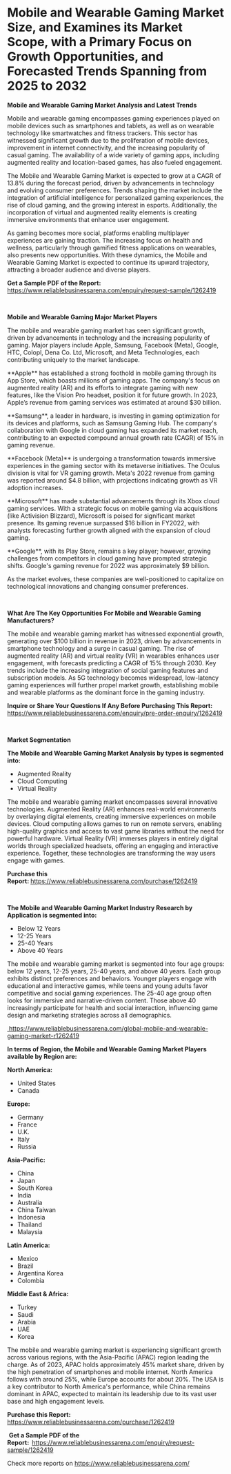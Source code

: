 <p><h1>Mobile and Wearable Gaming Market Size, and Examines its Market Scope, with a Primary Focus on Growth Opportunities, and Forecasted Trends Spanning from 2025 to 2032</h1></p><p><strong>Mobile and Wearable Gaming Market Analysis and Latest Trends</strong></p>
<p><p>Mobile and wearable gaming encompasses gaming experiences played on mobile devices such as smartphones and tablets, as well as on wearable technology like smartwatches and fitness trackers. This sector has witnessed significant growth due to the proliferation of mobile devices, improvement in internet connectivity, and the increasing popularity of casual gaming. The availability of a wide variety of gaming apps, including augmented reality and location-based games, has also fueled engagement.</p><p>The Mobile and Wearable Gaming Market is expected to grow at a CAGR of 13.8% during the forecast period, driven by advancements in technology and evolving consumer preferences. Trends shaping the market include the integration of artificial intelligence for personalized gaming experiences, the rise of cloud gaming, and the growing interest in esports. Additionally, the incorporation of virtual and augmented reality elements is creating immersive environments that enhance user engagement.</p><p>As gaming becomes more social, platforms enabling multiplayer experiences are gaining traction. The increasing focus on health and wellness, particularly through gamified fitness applications on wearables, also presents new opportunities. With these dynamics, the Mobile and Wearable Gaming Market is expected to continue its upward trajectory, attracting a broader audience and diverse players.</p></p>
<p><strong>Get a Sample PDF of the Report:&nbsp;</strong> <a href="https://www.reliablebusinessarena.com/enquiry/request-sample/1262419?utm_campaign=1143&utm_medium=2&utm_source=Github&utm_content=ia&utm_term=09022025&utm_id=mobile-and-wearable-gaming">https://www.reliablebusinessarena.com/enquiry/request-sample/1262419</a></p>
<p>&nbsp;</p>
<p><strong>Mobile and Wearable Gaming Major Market Players</strong></p>
<p><p>The mobile and wearable gaming market has seen significant growth, driven by advancements in technology and the increasing popularity of gaming. Major players include Apple, Samsung, Facebook (Meta), Google, HTC, Colopl, Dena Co. Ltd, Microsoft, and Meta Technologies, each contributing uniquely to the market landscape.</p><p>**Apple** has established a strong foothold in mobile gaming through its App Store, which boasts millions of gaming apps. The company's focus on augmented reality (AR) and its efforts to integrate gaming with new features, like the Vision Pro headset, position it for future growth. In 2023, Apple’s revenue from gaming services was estimated at around $30 billion.</p><p>**Samsung**, a leader in hardware, is investing in gaming optimization for its devices and platforms, such as Samsung Gaming Hub. The company's collaboration with Google in cloud gaming has expanded its market reach, contributing to an expected compound annual growth rate (CAGR) of 15% in gaming revenue.</p><p>**Facebook (Meta)** is undergoing a transformation towards immersive experiences in the gaming sector with its metaverse initiatives. The Oculus division is vital for VR gaming growth. Meta's 2022 revenue from gaming was reported around $4.8 billion, with projections indicating growth as VR adoption increases.</p><p>**Microsoft** has made substantial advancements through its Xbox cloud gaming services. With a strategic focus on mobile gaming via acquisitions (like Activision Blizzard), Microsoft is poised for significant market presence. Its gaming revenue surpassed $16 billion in FY2022, with analysts forecasting further growth aligned with the expansion of cloud gaming.</p><p>**Google**, with its Play Store, remains a key player; however, growing challenges from competitors in cloud gaming have prompted strategic shifts. Google's gaming revenue for 2022 was approximately $9 billion.</p><p>As the market evolves, these companies are well-positioned to capitalize on technological innovations and changing consumer preferences.</p></p>
<p>&nbsp;</p>
<p><strong>What Are The Key Opportunities For Mobile and Wearable Gaming Manufacturers?</strong></p>
<p><p>The mobile and wearable gaming market has witnessed exponential growth, generating over $100 billion in revenue in 2023, driven by advancements in smartphone technology and a surge in casual gaming. The rise of augmented reality (AR) and virtual reality (VR) in wearables enhances user engagement, with forecasts predicting a CAGR of 15% through 2030. Key trends include the increasing integration of social gaming features and subscription models. As 5G technology becomes widespread, low-latency gaming experiences will further propel market growth, establishing mobile and wearable platforms as the dominant force in the gaming industry.</p></p>
<p><strong>Inquire or Share Your Questions If Any Before Purchasing This Report:</strong> <a href="https://www.reliablebusinessarena.com/enquiry/pre-order-enquiry/1262419?utm_campaign=1143&utm_medium=2&utm_source=Github&utm_content=ia&utm_term=09022025&utm_id=mobile-and-wearable-gaming">https://www.reliablebusinessarena.com/enquiry/pre-order-enquiry/1262419</a></p>
<p>&nbsp;</p>
<p><strong>Market Segmentation</strong></p>
<p><strong>The Mobile and Wearable Gaming Market Analysis by types is segmented into:</strong></p>
<p><ul><li>Augmented Reality</li><li>Cloud Computing</li><li>Virtual Reality</li></ul></p>
<p><p>The mobile and wearable gaming market encompasses several innovative technologies. Augmented Reality (AR) enhances real-world environments by overlaying digital elements, creating immersive experiences on mobile devices. Cloud computing allows games to run on remote servers, enabling high-quality graphics and access to vast game libraries without the need for powerful hardware. Virtual Reality (VR) immerses players in entirely digital worlds through specialized headsets, offering an engaging and interactive experience. Together, these technologies are transforming the way users engage with games.</p></p>
<p><strong>Purchase this Report:&nbsp;</strong><a href="https://www.reliablebusinessarena.com/purchase/1262419?utm_campaign=1143&utm_medium=2&utm_source=Github&utm_content=ia&utm_term=09022025&utm_id=mobile-and-wearable-gaming">https://www.reliablebusinessarena.com/purchase/1262419</a></p>
<p>&nbsp;</p>
<p><strong>The Mobile and Wearable Gaming Market Industry Research by Application is segmented into:</strong></p>
<p><ul><li>Below 12 Years</li><li>12-25 Years</li><li>25-40 Years</li><li>Above 40 Years</li></ul></p>
<p><p>The mobile and wearable gaming market is segmented into four age groups: below 12 years, 12-25 years, 25-40 years, and above 40 years. Each group exhibits distinct preferences and behaviors. Younger players engage with educational and interactive games, while teens and young adults favor competitive and social gaming experiences. The 25-40 age group often looks for immersive and narrative-driven content. Those above 40 increasingly participate for health and social interaction, influencing game design and marketing strategies across all demographics.</p></p>
<p><a href="https://www.reliablebusinessarena.com/global-mobile-and-wearable-gaming-market-r1262419?utm_campaign=1143&utm_medium=2&utm_source=Github&utm_content=ia&utm_term=09022025&utm_id=mobile-and-wearable-gaming">&nbsp;https://www.reliablebusinessarena.com/global-mobile-and-wearable-gaming-market-r1262419</a></p>
<p><strong>In terms of Region, the Mobile and Wearable Gaming Market Players available by Region are:</strong></p>
<p>
    <p> <strong> North America: </strong>
        <ul>
            <li>United States</li>
            <li>Canada</li>
        </ul>
        </p> 
    <p> <strong> Europe: </strong>
        <ul>
            <li>Germany</li>
            <li>France</li>
            <li>U.K.</li>
            <li>Italy</li>
            <li>Russia</li>
        </ul>
        </p> 
    <p> <strong> Asia-Pacific: </strong>
        <ul>
            <li>China</li>
            <li>Japan</li>
            <li>South Korea</li>
            <li>India</li>
            <li>Australia</li>
            <li>China Taiwan</li>
            <li>Indonesia</li>
            <li>Thailand</li>
            <li>Malaysia</li>
        </ul>
        </p> 
    <p> <strong> Latin America: </strong>
        <ul>
            <li>Mexico</li>
            <li>Brazil</li>
            <li>Argentina Korea</li>
            <li>Colombia</li>
        </ul>
        </p> 
    <p> <strong> Middle East & Africa: </strong>
        <ul>
            <li>Turkey</li>
            <li>Saudi</li>
            <li>Arabia</li>
            <li>UAE</li>
            <li>Korea</li>
        </ul>
    </p>
    </p>
<p><p>The mobile and wearable gaming market is experiencing significant growth across various regions, with the Asia-Pacific (APAC) region leading the charge. As of 2023, APAC holds approximately 45% market share, driven by the high penetration of smartphones and mobile internet. North America follows with around 25%, while Europe accounts for about 20%. The USA is a key contributor to North America's performance, while China remains dominant in APAC, expected to maintain its leadership due to its vast user base and high engagement levels.</p></p>
<p><strong>Purchase this Report: </strong><a href="https://www.reliablebusinessarena.com/purchase/1262419?utm_campaign=1143&utm_medium=2&utm_source=Github&utm_content=ia&utm_term=09022025&utm_id=mobile-and-wearable-gaming">https://www.reliablebusinessarena.com/purchase/1262419</a></p>
<p>&nbsp;<strong>Get a Sample PDF of the Report:&nbsp;&nbsp;</strong><a href="https://www.reliablebusinessarena.com/enquiry/request-sample/1262419?utm_campaign=1143&utm_medium=2&utm_source=Github&utm_content=ia&utm_term=09022025&utm_id=mobile-and-wearable-gaming">https://www.reliablebusinessarena.com/enquiry/request-sample/1262419</a></p>
<p><strong></strong></p>
<p>Check more reports on <a href="https://www.reliablebusinessarena.com/?utm_campaign=1143&utm_medium=2&utm_source=Github&utm_content=ia&utm_term=09022025&utm_id=mobile-and-wearable-gaming">https://www.reliablebusinessarena.com/</a></p>